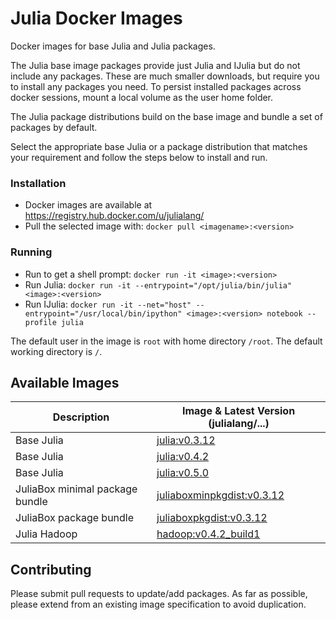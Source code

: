 # Julia Docker Images

Docker images for base Julia and Julia packages. 

The Julia base image packages provide just Julia and IJulia but do not include any packages. These are much smaller downloads, but require you to install any packages you need.
To persist installed packages across docker sessions, mount a local volume as the user home folder.

The Julia package distributions build on the base image and bundle a set of packages by default.

Select the appropriate base Julia or a package distribution that matches your requirement and follow the steps below to install and run.

### Installation
- Docker images are available at https://registry.hub.docker.com/u/julialang/
- Pull the selected image with: `docker pull <imagename>:<version>`

### Running
- Run to get a shell prompt: `docker run -it <image>:<version>`
- Run Julia: `docker run -it --entrypoint="/opt/julia/bin/julia" <image>:<version>`
- Run IJulia: `docker run -it --net="host" --entrypoint="/usr/local/bin/ipython" <image>:<version> notebook --profile julia`

The default user in the image is `root` with home directory `/root`. The default working directory is `/`.

## Available Images

Description                     | Image & Latest Version (julialang/...)
--------------------------------|-----------------------------------------------------------------------------
Base Julia                      | [julia:v0.3.12](https://registry.hub.docker.com/u/julialang/julia/)
Base Julia                      | [julia:v0.4.2](https://registry.hub.docker.com/u/julialang/julia/)
Base Julia                      | [julia:v0.5.0](https://registry.hub.docker.com/u/julialang/julia/)
JuliaBox minimal package bundle | [juliaboxminpkgdist:v0.3.12](https://registry.hub.docker.com/u/julialang/juliaboxminpkgdist/)
JuliaBox package bundle         | [juliaboxpkgdist:v0.3.12](https://registry.hub.docker.com/u/julialang/juliaboxpkgdist/)
Julia Hadoop                    | [hadoop:v0.4.2_build1](https://registry.hub.docker.com/u/julialang/hadoop/)

## Contributing
Please submit pull requests to update/add packages. As far as possible, please extend from an existing image specification to avoid duplication.

